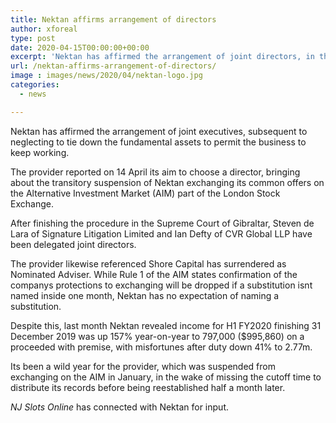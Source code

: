 ```yaml
---
title: Nektan affirms arrangement of directors
author: xforeal 
type: post
date: 2020-04-15T00:00:00+00:00
excerpt: 'Nektan has affirmed the arrangement of joint directors, in the wake of neglecting to tie down the fundamental assets to permit the business to proceed operating '
url: /nektan-affirms-arrangement-of-directors/
image : images/news/2020/04/nektan-logo.jpg
categories:
  - news

---
```

Nektan has affirmed the arrangement of joint executives, subsequent to neglecting to tie down the fundamental assets to permit the business to keep working. 

The provider reported on 14 April its aim to choose a director, bringing about the transitory suspension of Nektan exchanging its common offers on the Alternative Investment Market (AIM) part of the London Stock Exchange. 

After finishing the procedure in the Supreme Court of Gibraltar, Steven de Lara of Signature Litigation Limited and Ian Defty of CVR Global LLP have been delegated joint directors. 

The provider likewise referenced Shore Capital has surrendered as Nominated Adviser. While Rule 1 of the AIM states confirmation of the companys protections to exchanging will be dropped if a substitution isnt named inside one month, Nektan has no expectation of naming a substitution. 

Despite this, last month Nektan revealed income for H1 FY2020 finishing 31 December 2019 was up 157&percnt; year-on-year to 797,000 ($995,860) on a proceeded with premise, with misfortunes after duty down 41&percnt; to 2.77m. 

Its been a wild year for the provider, which was suspended from exchanging on the AIM in January, in the wake of missing the cutoff time to distribute its records before being reestablished half a month later. 

_NJ Slots Online_ has connected with Nektan for input.